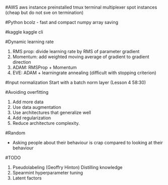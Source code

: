 #AWS
aws instance preinstalled
tmux terminal multiplexer
spot instances (cheap but do not sve on termination)

#Python
bcolz - fast and compact numpy array saving

#kaggle
kaggle cli

#Dynamic learning rate
1. RMS prop: divide learning rate by RMS of parameter gradient
1. Momentum: add weighted moving average of gradient to gradient direction
1. ADAM: RMSProp + Momentum
1. EVE: ADAM + learningrate annealing (difficult with stopping criterion)

#Input normalization
Start with a batch norm layer (Lesson 4 58:30)

#Avoiding overfitting
1. Add more data
1. Use data augmentation
1. Use architectures that generalize well
1. Add regularization
1. Reduce architecture complexity.

#Random
* Asking people about their behaviour is crap compared to looking at their behaviour

#TODO
1. Pseudolabeling (Geoffry Hinton) Distilling knowledge
1. Spearmint hyperparameter tuning
1. Latent factors
